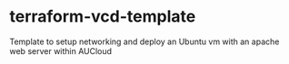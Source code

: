 # terraform-vcd-template
Template to setup networking and deploy an Ubuntu vm with an apache web server within AUCloud

